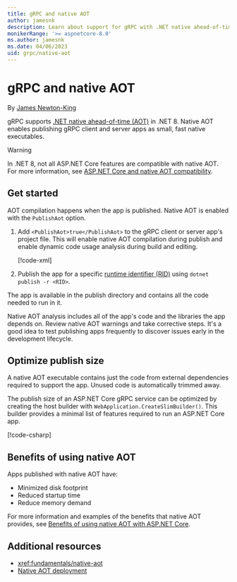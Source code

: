 ```yaml
---
title: gRPC and native AOT
author: jamesnk
description: Learn about support for gRPC with .NET native ahead-of-time (AOT).
monikerRange: '>= aspnetcore-8.0'
ms.author: jamesnk
ms.date: 04/06/2023
uid: grpc/native-aot
---
```

# gRPC and native AOT

By [James Newton-King](https://twitter.com/jamesnk)

gRPC supports [.NET native ahead-of-time (AOT)](/dotnet/core/deploying/native-aot/) in .NET 8. Native AOT enables publishing gRPC client and server apps as small, fast native executables.

> [!WARNING]
> In .NET 8, not all ASP.NET Core features are compatible with native AOT. For more information, see [ASP.NET Core and native AOT compatibility](xref:fundamentals/native-aot#aspnet-core-and-native-aot-compatibility).

## Get started

AOT compilation happens when the app is published. Native AOT is enabled with the `PublishAot` option.

1. Add `<PublishAot>true</PublishAot>` to the gRPC client or server app's project file. This will enable native AOT compilation during publish and enable dynamic code usage analysis during build and editing.

    [!code-xml[](~/grpc/native-aot/Server.csproj?highlight=5)]

2. Publish the app for a specific [runtime identifier (RID)](/dotnet/core/rid-catalog) using `dotnet publish -r <RID>`.

The app is available in the publish directory and contains all the code needed to run in it.

Native AOT analysis includes all of the app's code and the libraries the app depends on. Review native AOT warnings and take corrective steps. It's a good idea to test publishing apps frequently to discover issues early in the development lifecycle.

## Optimize publish size

A native AOT executable contains just the code from external dependencies required to support the app. Unused code is automatically trimmed away.

The publish size of an ASP.NET Core gRPC service can be optimized by creating the host builder with `WebApplication.CreateSlimBuilder()`. This builder provides a minimal list of features required to run an ASP.NET Core app.

[!code-csharp[](~/grpc/native-aot/Program.cs?highlight=1)]

## Benefits of using native AOT

Apps published with native AOT have:

* Minimized disk footprint
* Reduced startup time
* Reduce memory demand

For more information and examples of the benefits that native AOT provides, see [Benefits of using native AOT with ASP.NET Core](xref:fundamentals/native-aot#benefits-of-using-native-aot-with-aspnet-core).

## Additional resources

* <xref:fundamentals/native-aot>
* [Native AOT deployment](/dotnet/core/deploying/native-aot/)
